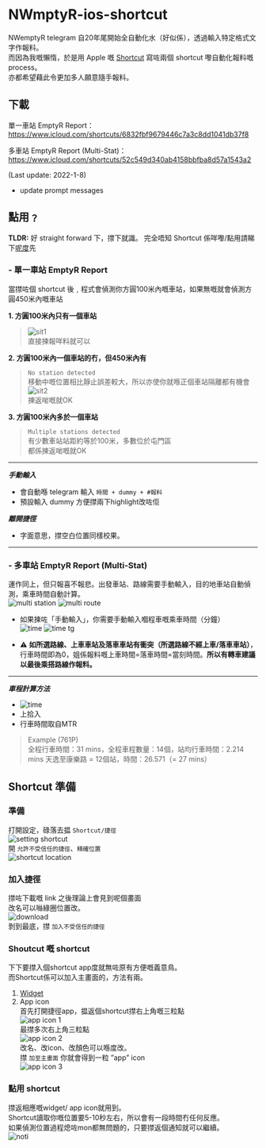 # NWmptyR-ios-shortcut

NWemptyR telegram 自20年尾開始全自動化水（好似係），透過輸入特定格式文字作報料。<br>
而因為我嘅懶惰，於是用 Apple 嘅 [Shortcut](https://support.apple.com/zh-hk/guide/shortcuts/welcome/ios) 寫咗兩個 shortcut 嚟自動化報料嘅 process。<br>
亦都希望藉此令更加多人願意隨手報料。

## 下載
單一車站 EmptyR Report：
https://www.icloud.com/shortcuts/6832fbf9679446c7a3c8dd1041db37f8

多車站 EmptyR Report (Multi-Stat)：
https://www.icloud.com/shortcuts/52c549d340ab4158bbfba8d57a1543a2

(Last update: 2022-1-8)
- update prompt messages

## 點用﹖
**TLDR:** 好 straight forward 下，㩒下就識。
完全唔知 Shortcut 係咩嚟/點用請睇下[呢度](https://github.com/SuperDumbTM/EmptyR-ios-shortcut#shortcut-%E6%BA%96%E5%82%99)先

### - 單一車站 EmptyR Report

當㩒咗個 shortcut 後﹐程式會偵測你方圓100米內嘅車站，如果無嘅就會偵測方圓450米內嘅車站

**1. 方圓100米內只有一個車站**<br>
> ![sit1](https://user-images.githubusercontent.com/71750702/150392019-27f8f1b7-9a30-42a9-a82e-9c68d314a2dc.jpg)<br>
> 直接揀報咩料就可以


**2. 方圓100米內一個車站的冇，但450米內有**
> `No station detected`<br>
> 移動中嘅位置相比靜止誤差較大，所以亦使你就喺正個車站隔離都有機會<br>
> ![sit2](https://user-images.githubusercontent.com/71750702/150392033-bb446482-4076-4087-8e8a-0a47dd125a24.png)<br>
> 揀返啱嘅就OK

**3. 方圓100米內多於一個車站**
> `Multiple stations detected`<br>
> 有少數車站站距約等於100米，多數位於屯門區<br>
> 都係揀返啱嘅就OK

---

**_手動輸入_**
- 會自動喺 telegram 輸入 `時間 + dummy + #報料`
- 預設輸入 dummy 方便㩒兩下highlight改咗佢<br>

**_離開捷徑_**
- 字面意思，㩒空白位置同樣校果。

---
### - 多車站 EmptyR Report (Multi-Stat)
運作同上，但只報喜不報悲。出發車站、路線需要手動輸入，目的地車站自動偵測，乘車時間自動計算。<br>
![multi station](https://user-images.githubusercontent.com/71750702/150391418-305e7601-94ac-49ae-b1b4-89e529db0b39.png)
![multi route](https://user-images.githubusercontent.com/71750702/150391413-7cc02856-9b22-42a1-a01e-aad264d17ac1.png)

- 如果揀咗「手動輸入」，你需要手動輸入嗰程車嘅乘車時間（分鐘）<br>
![time](https://user-images.githubusercontent.com/71750702/150392234-d9235c89-fb78-4b2c-a5dd-034dbc59f23c.png)
![time tg](https://user-images.githubusercontent.com/71750702/150392237-10e98454-c3f9-4ec1-b864-291ba191d0d5.png)

- :warning: **如所選路線、上車車站及落車車站有衝突（所選路線不經上車/落車車站）**，行車時間即為0，姐係報料嘅上車時間=落車時間=當刻時間。**所以有轉車建議以最後乘搭路線作報料。**

---

**_車程計算方法_**
- ![time](https://user-images.githubusercontent.com/71750702/150392799-94c6cd10-5c1d-4908-ab7e-6373cf61de87.JPG)
- 上拾入
- 行車時間取自MTR

> Example (761P)<br>
> 全程行車時間：31 mins，全程車程數量：14個，站均行車時間：2.214 mins
> 天逸至康樂路 = 12個站，時間：26.571（= 27 mins）


## Shortcut 準備

### 準備
打開設定，碌落去揾 `Shortcut/捷徑`<br>
![setting shortcut](https://user-images.githubusercontent.com/71750702/150395397-113a9449-65ac-46d3-aa99-b584cb7d8c5c.JPG)<br>
開 `允許不受信任的捷徑`、`精確位置`<br>
![shortcut location](https://user-images.githubusercontent.com/71750702/150395543-f6beb365-c811-453a-a528-fac301028240.JPG)

### 加入捷徑
㩒咗下載嘅 link 之後理論上會見到呢個畫面<br>
改名可以噝綠圈位置改。<br>
![download](https://user-images.githubusercontent.com/71750702/150477941-b3a4a711-0a93-4bdb-bf38-13a202b3b0f9.JPG)<br>
剝到最底，㩒 `加入不受信任的捷徑`<br>

### Shoutcut 嘅 shortcut
下下要㩒入個shortcut app度就無咗原有方便嘅義意鳥。<br>
而Shortcut係可以加入主畫面的，方法有兩。

1. [Widget](https://support.apple.com/zh-tw/guide/shortcuts/apd029b36d05/ios)
2. App icon<br>
  首先打開捷徑app，揾返個shortcut㩒右上角嘅三粒點<br>
  ![app icon 1](https://user-images.githubusercontent.com/71750702/150481077-0d3ae6a2-8a93-41c1-901d-4282431fa287.JPG)<br>
  最㩒多次右上角三粒點<br>
  ![app icon 2](https://user-images.githubusercontent.com/71750702/150481327-22d52ce9-2e8c-48b6-98c4-fd2cf71aca2b.JPG)<br>
  改名、改icon、改顏色可以喺度改。<br>
  㩒 `加至主畫面` 你就會得到一粒 ”app” icon<br>
  ![app icon 3](https://user-images.githubusercontent.com/71750702/150483116-521a9786-4ca9-466c-b1eb-aaffccd234ed.JPG)

### 點用 shortcut

㩒返相應嘅widget/ app icon就用到。<br>
Shortcut讀取你嘅位置要5-10秒左右，所以會有一段時間冇任何反應。<br>
如果偵測位置過程熄咗mon都無問題的，只要㩒返個通知就可以繼續。<br>
![noti](https://user-images.githubusercontent.com/71750702/150483543-13134ba7-0dea-481e-b7fe-53f6b57ea10b.JPG)

